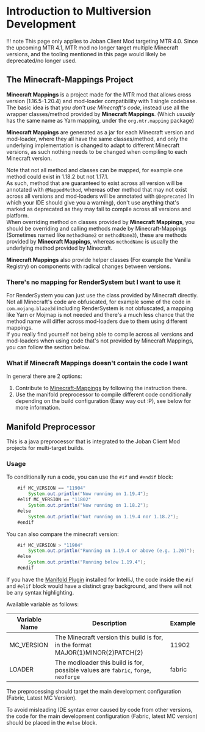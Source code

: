 # Introduction to Multiversion Development

!!! note
    This page only applies to Joban Client Mod targeting MTR 4.0. Since the upcoming MTR 4.1, MTR mod no longer target multiple Minecraft versions, and the tooling mentioned in this page would likely be deprecated/no longer used.

## The Minecraft-Mappings Project
**Minecraft Mappings** is a project made for the MTR mod that allows cross version (1.16.5-1.20.4) and mod-loader compatibility with 1 single codebase.  
The basic idea is that *you don't use Minecraft's code*, instead use all the wrapper classes/method provided by **Minecraft Mappings**. (Which *usually* has the same name as Yarn mapping, under the `org.mtr.mapping` package)

**Minecraft Mappings** are generated as a jar for each Minecraft version and mod-loader, where they all have the same classes/method, and only the underlying implementation is changed to adapt to different Minecraft versions, as such nothing needs to be changed when compiling to each Minecraft version.

Note that not all method and classes can be mapped, for example one method could exist in 1.18.2 but not 1.17.1.  
As such, method that are guaranteed to exist across all version will be annotated with `@MappedMethod`, whereas other method that may not exist across all versions and mod-loaders will be annotated with `@Deprecated` (In which your IDE should give you a warning), don't use anything that's marked as deprecated as they may fail to compile across all versions and platform.  
When overriding method on classes provided by **Minecraft Mappings**, you should be overriding and calling methods made by Minecraft-Mappings (Sometimes named like `methodName2` or `methodName3`), these are methods provided by **Minecraft Mappings**, whereas `methodName` is usually the underlying method provided by Minecraft.

**Minecraft Mappings** also provide helper classes (For example the Vanilla Registry) on components with radical changes between versions.

### There's no mapping for RenderSystem but I want to use it
For RenderSystem you can just use the class provided by Minecraft directly. Not all Minecraft's code are obfuscated, for example some of the code in `com.mojang.blaze3d` including RenderSystem is not obfuscated, a mapping like Yarn or Mojmap is not needed and there's a much less chance that the method name will differ across mod-loaders due to them using different mappings.  
If you really find yourself not being able to compile across all versions and mod-loaders when using code that's not provided by Minecraft Mappings, you can follow the section below.

### What if Minecraft Mappings doesn't contain the code I want
In general there are 2 options:

1. Contribute to [Minecraft-Mappings](https://github.com/Minecraft-Transit-Railway/Minecraft-Mappings) by following the instruction there.
2. Use the manifold preprocessor to compile different code conditionally depending on the build configuration (Easy way out :P), see below for more information.

## Manifold Preprocessor
This is a java preprocessor that is integrated to the Joban Client Mod projects for multi-target builds.

### Usage
To conditionally run a code, you can use the `#if` and `#endif` block:
``` java
    #if MC_VERSION == "11904"
        System.out.println("Now running on 1.19.4");
    #elif MC_VERSION == "11802"
        System.out.println("Now running on 1.18.2");
    #else
        System.out.println("Not running on 1.19.4 nor 1.18.2"); 
    #endif
```

You can also compare the minecraft version:
``` java
    #if MC_VERSION > "11904"
        System.out.println("Running on 1.19.4 or above (e.g. 1.20)");
    #else
        System.out.println("Running below 1.19.4"); 
    #endif
```

If you have the [Manifold Plugin](https://plugins.jetbrains.com/plugin/10057-manifold) installed for IntelliJ, the code inside the `#if` and `#elif` block would have a distinct gray background, and there will not be any syntax highlighting.

Available variable as follows:

| Variable Name | Description                                                                        | Example |
|---------------|------------------------------------------------------------------------------------|---------|
| MC_VERSION    | The Minecraft version this build is for, in the format MAJOR(1)MINOR(2)PATCH(2)    | 11902   |
| LOADER        | The modloader this build is for, possible values are `fabric`, `forge`, `neoforge` | fabric  |

The preprocessing should target the main development configuration (Fabric, Latest MC Version).

To avoid misleading IDE syntax error caused by code from other versions, the code for the main development configuration (Fabric, latest MC version) should be placed in the `#else` block.